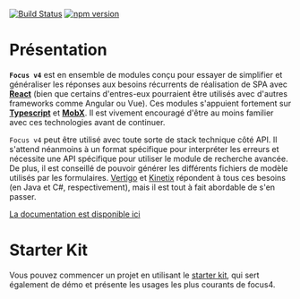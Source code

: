 [![Build Status](https://dev.azure.com/klee-focus/focus4/_apis/build/status/CI)](https://dev.azure.com/klee-focus/focus4/_build/latest?definitionId=1&view=logs)
[![npm version](https://badge.fury.io/js/focus4.svg)](https://www.npmjs.com/package/focus4)

# Présentation

**`Focus v4`** est en ensemble de modules conçu pour essayer de simplifier et généraliser les réponses aux besoins récurrents de réalisation de SPA avec **[React](http://www.reactjs.org)** (bien que certains d'entres-eux pourraient être utilisés avec d'autres frameworks comme Angular ou Vue). Ces modules s'appuient fortement sur **[Typescript](http://www.typescriptlang.org)** et **[MobX](http://mobx.js.org)**. Il est vivement encouragé d'être au moins familier avec ces technologies avant de continuer.

`Focus v4` peut être utilisé avec toute sorte de stack technique côté API. Il s'attend néanmoins à un format spécifique pour interpréter les erreurs et nécessite une API spécifique pour utiliser le module de recherche avancée. De plus, il est conseillé de pouvoir générer les différents fichiers de modèle utilisés par les formulaires. [Vertigo](http://www.github.com/KleeGroup/vertigo) et [Kinetix](http://www.github.com/KleeGroup/kinetix-tools) répondent à tous ces besoins (en Java et C#, respectivement), mais il est tout à fait abordable de s'en passer.

[La documentation est disponible ici](https://klee-contrib.github.io/focus4)

# Starter Kit

Vous pouvez commencer un projet en utilisant le [starter kit](http://www.github.com/KleeGroup/focus4-starter-kit), qui sert également de démo et présente les usages les plus courants de focus4.
